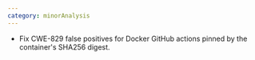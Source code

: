 ```yaml
---
category: minorAnalysis
---
```


* Fix CWE-829 false positives for Docker GitHub actions pinned by the container's SHA256 digest.
